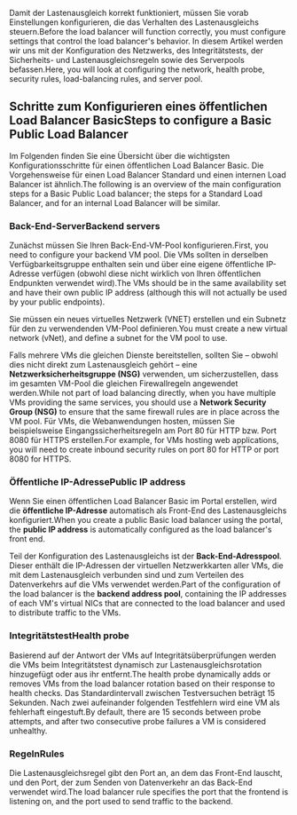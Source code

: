 <span data-ttu-id="0c511-101">Damit der Lastenausgleich korrekt funktioniert, müssen Sie vorab Einstellungen konfigurieren, die das Verhalten des Lastenausgleichs steuern.</span><span class="sxs-lookup"><span data-stu-id="0c511-101">Before the load balancer will function correctly, you must configure settings that control the load balancer's behavior.</span></span> <span data-ttu-id="0c511-102">In diesem Artikel werden wir uns mit der Konfiguration des Netzwerks, des Integritätstests, der Sicherheits- und Lastenausgleichsregeln sowie des Serverpools befassen.</span><span class="sxs-lookup"><span data-stu-id="0c511-102">Here, you will look at configuring the network, health probe, security rules, load-balancing rules, and server pool.</span></span>

## <a name="steps-to-configure-a-basic-public-load-balancer"></a><span data-ttu-id="0c511-103">Schritte zum Konfigurieren eines öffentlichen Load Balancer Basic</span><span class="sxs-lookup"><span data-stu-id="0c511-103">Steps to configure a Basic Public Load Balancer</span></span>

<span data-ttu-id="0c511-104">Im Folgenden finden Sie eine Übersicht über die wichtigsten Konfigurationsschritte für einen öffentlichen Load Balancer Basic. Die Vorgehensweise für einen Load Balancer Standard und einen internen Load Balancer ist ähnlich.</span><span class="sxs-lookup"><span data-stu-id="0c511-104">The following is an overview of the main configuration steps for a Basic Public Load balancer; the steps for a Standard Load Balancer, and for an internal Load Balancer will be similar.</span></span>

### <a name="backend-servers"></a><span data-ttu-id="0c511-105">Back-End-Server</span><span class="sxs-lookup"><span data-stu-id="0c511-105">Backend servers</span></span>

<span data-ttu-id="0c511-106">Zunächst müssen Sie Ihren Back-End-VM-Pool konfigurieren.</span><span class="sxs-lookup"><span data-stu-id="0c511-106">First, you need to configure your backend VM pool.</span></span> <span data-ttu-id="0c511-107">Die VMs sollten in derselben Verfügbarkeitsgruppe enthalten sein und über eine eigene öffentliche IP-Adresse verfügen (obwohl diese nicht wirklich von Ihren öffentlichen Endpunkten verwendet wird).</span><span class="sxs-lookup"><span data-stu-id="0c511-107">The VMs should be in the same availability set and have their own public IP address (although this will not actually be used by your public endpoints).</span></span>

<span data-ttu-id="0c511-108">Sie müssen ein neues virtuelles Netzwerk (VNET) erstellen und ein Subnetz für den zu verwendenden VM-Pool definieren.</span><span class="sxs-lookup"><span data-stu-id="0c511-108">You must create a new virtual network (vNet), and define a subnet for the VM pool to use.</span></span>

<span data-ttu-id="0c511-109">Falls mehrere VMs die gleichen Dienste bereitstellen, sollten Sie – obwohl dies nicht direkt zum Lastenausgleich gehört – eine **Netzwerksicherheitsgruppe (NSG)** verwenden, um sicherzustellen, dass im gesamten VM-Pool die gleichen Firewallregeln angewendet werden.</span><span class="sxs-lookup"><span data-stu-id="0c511-109">While not part of load balancing directly, when you have multiple VMs providing the same services, you should use a **Network Security Group (NSG)** to ensure that the same firewall rules are in place across the VM pool.</span></span> <span data-ttu-id="0c511-110">Für VMs, die Webanwendungen hosten, müssen Sie beispielsweise Eingangssicherheitsregeln am Port 80 für HTTP bzw. Port 8080 für HTTPS erstellen.</span><span class="sxs-lookup"><span data-stu-id="0c511-110">For example, for VMs hosting web applications, you will need to create inbound security rules on port 80 for HTTP or port 8080 for HTTPS.</span></span>

### <a name="public-ip-address"></a><span data-ttu-id="0c511-111">Öffentliche IP-Adresse</span><span class="sxs-lookup"><span data-stu-id="0c511-111">Public IP address</span></span>

<span data-ttu-id="0c511-112">Wenn Sie einen öffentlichen Load Balancer Basic im Portal erstellen, wird die **öffentliche IP-Adresse** automatisch als Front-End des Lastenausgleichs konfiguriert.</span><span class="sxs-lookup"><span data-stu-id="0c511-112">When you create a public Basic load balancer using the portal, the **public IP address** is automatically configured as the load balancer's front end.</span></span>

<span data-ttu-id="0c511-113">Teil der Konfiguration des Lastenausgleichs ist der **Back-End-Adresspool**. Dieser enthält die IP-Adressen der virtuellen Netzwerkkarten aller VMs, die mit dem Lastenausgleich verbunden sind und zum Verteilen des Datenverkehrs auf die VMs verwendet werden.</span><span class="sxs-lookup"><span data-stu-id="0c511-113">Part of the configuration of the load balancer is the **backend address pool**, containing the IP addresses of each VM's virtual NICs that are connected to the load balancer and used to distribute traffic to the VMs.</span></span> 

### <a name="health-probe"></a><span data-ttu-id="0c511-114">Integritätstest</span><span class="sxs-lookup"><span data-stu-id="0c511-114">Health probe</span></span>

<span data-ttu-id="0c511-115">Basierend auf der Antwort der VMs auf Integritätsüberprüfungen werden die VMs beim Integritätstest dynamisch zur Lastenausgleichsrotation hinzugefügt oder aus ihr entfernt.</span><span class="sxs-lookup"><span data-stu-id="0c511-115">The health probe dynamically adds or removes VMs from the load balancer rotation based on their response to health checks.</span></span>
<span data-ttu-id="0c511-116">Das Standardintervall zwischen Testversuchen beträgt 15 Sekunden. Nach zwei aufeinander folgenden Testfehlern wird eine VM als fehlerhaft eingestuft.</span><span class="sxs-lookup"><span data-stu-id="0c511-116">By default, there are 15 seconds between probe attempts, and after two consecutive probe failures a VM is considered unhealthy.</span></span>

### <a name="rules"></a><span data-ttu-id="0c511-117">Regeln</span><span class="sxs-lookup"><span data-stu-id="0c511-117">Rules</span></span>

<span data-ttu-id="0c511-118">Die Lastenausgleichsregel gibt den Port an, an dem das Front-End lauscht, und den Port, der zum Senden von Datenverkehr an das Back-End verwendet wird.</span><span class="sxs-lookup"><span data-stu-id="0c511-118">The load balancer rule specifies the port that the frontend is listening on, and the port used to send traffic to the backend.</span></span>